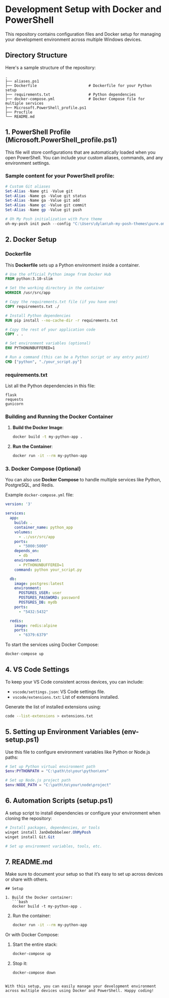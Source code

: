 
# Development Setup with Docker and PowerShell

This repository contains configuration files and Docker setup for managing your development environment across multiple Windows devices.

## Directory Structure

Here's a sample structure of the repository:

```
.
├── aliases.ps1
├── Dockerfile                       # Dockerfile for your Python setup
├── requirements.txt                 # Python dependencies
├── docker-compose.yml               # Docker Compose file for multiple services
├── Microsoft.PowerShell_profile.ps1
├── Procfile
└── README.md
```

## 1. PowerShell Profile (Microsoft.PowerShell_profile.ps1)

This file will store configurations that are automatically loaded when you open PowerShell. You can include your custom aliases, commands, and any environment settings.

### Sample content for your PowerShell profile:

```powershell
# Custom Git aliases
Set-Alias -Name gti -Value git
Set-Alias -Name gs -Value git status
Set-Alias -Name ga -Value git add
Set-Alias -Name gc -Value git commit
Set-Alias -Name gp -Value git push

# Oh My Posh initialization with Pure theme
oh-my-posh init pwsh --config "C:\Users\dylan\oh-my-posh-themes\pure.omp.json" | Invoke-Expression
```

## 2. Docker Setup

### Dockerfile
This **Dockerfile** sets up a Python environment inside a container.

```Dockerfile
# Use the official Python image from Docker Hub
FROM python:3.10-slim

# Set the working directory in the container
WORKDIR /usr/src/app

# Copy the requirements.txt file (if you have one)
COPY requirements.txt ./

# Install Python dependencies
RUN pip install --no-cache-dir -r requirements.txt

# Copy the rest of your application code
COPY . .

# Set environment variables (optional)
ENV PYTHONUNBUFFERED=1

# Run a command (this can be a Python script or any entry point)
CMD ["python", "./your_script.py"]
```

### requirements.txt
List all the Python dependencies in this file:
```
flask
requests
gunicorn
```

### Building and Running the Docker Container

1. **Build the Docker Image**:
   ```bash
   docker build -t my-python-app .
   ```

2. **Run the Container**:
   ```bash
   docker run -it --rm my-python-app
   ```

### 3. Docker Compose (Optional)
You can also use **Docker Compose** to handle multiple services like Python, PostgreSQL, and Redis.

Example `docker-compose.yml` file:

```yaml
version: '3'

services:
  app:
    build: .
    container_name: python_app
    volumes:
      - .:/usr/src/app
    ports:
      - "5000:5000"
    depends_on:
      - db
    environment:
      - PYTHONUNBUFFERED=1
    command: python your_script.py

  db:
    image: postgres:latest
    environment:
      POSTGRES_USER: user
      POSTGRES_PASSWORD: password
      POSTGRES_DB: mydb
    ports:
      - "5432:5432"

  redis:
    image: redis:alpine
    ports:
      - "6379:6379"
```

To start the services using Docker Compose:
```bash
docker-compose up
```

## 4. VS Code Settings

To keep your VS Code consistent across devices, you can include:
- `vscode/settings.json`: VS Code settings file.
- `vscode/extensions.txt`: List of extensions installed.

Generate the list of installed extensions using:
```bash
code --list-extensions > extensions.txt
```

## 5. Setting up Environment Variables (env-setup.ps1)
Use this file to configure environment variables like Python or Node.js paths:

```powershell
# Set up Python virtual environment path
$env:PYTHONPATH = "C:\path\to\your\python\env"

# Set up Node.js project path
$env:NODE_PATH = "C:\path\to\your\node\project"
```

## 6. Automation Scripts (setup.ps1)
A setup script to install dependencies or configure your environment when cloning the repository:

```powershell
# Install packages, dependencies, or tools
winget install JanDeDobbeleer.OhMyPosh
winget install Git.Git

# Set up environment variables, tools, etc.
```

## 7. README.md

Make sure to document your setup so that it’s easy to set up across devices or share with others.

```
## Setup

1. Build the Docker container:
   ```bash
   docker build -t my-python-app .
   ```

2. Run the container:
   ```bash
   docker run -it --rm my-python-app
   ```

Or with Docker Compose:

1. Start the entire stack:
   ```bash
   docker-compose up
   ```

2. Stop it:
   ```bash
   docker-compose down
   ```
```

With this setup, you can easily manage your development environment across multiple devices using Docker and PowerShell. Happy coding!
